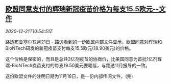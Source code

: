 <!--1608549794000-->
[欧盟同意支付的辉瑞新冠疫苗价格为每支15.5欧元--文件](https://cn.reuters.com/article/eu-pfizer-covidvaccine-1221-idCNKBS28V166)
------

<div><i>2020-12-21T10:54:51Z</i></div><p>路透布鲁塞尔12月21日 - 路透看到的一份欧盟内部文件显示，欧盟同意对辉瑞和BioNTech研发的新冠疫苗支付每支15.5欧元(18.90美元)的价格。</p><p>这个价格是保密的，而且是总共3亿剂疫苗的协商价，比美国同意为首批1亿剂辉瑞-BioNTech疫苗支付的每支19.50美元要略低，与路透11月报导的一致。</p><p>这份欧盟文件的注明日期为11月18日，是一份内部传阅文件。(完)</p>
